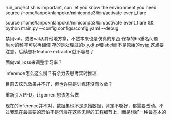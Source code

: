 run_project.sh is important, can let you know the environment you need:
source /home/lanpoknlanpokn/miniconda3/bin/activate event_flare

source /home/lanpoknlanpokn/miniconda3/bin/activate event_flare && python main.py --config configs/config.yaml --debug


禁用val，或者val从其他地方拿，不然本来也是仿真的东西
保存的h5重名问题
flare的频率可以再翻倍
存的是处理过的x,y,dt,p和label而不是原始的xytp,这点要注意，后续想补feature extractor就不容易了

面向val_loss来调整学习率？

inference怎么这么慢？有余力去思考实时推理.

目前去炫光效果并不好，但也许只是训练还没有收敛？

重新引入PFD，让gemeni想该怎么做

现在的inference并不对，数据集也不是原始数据，肯定不够好，都需要改动。不过我现在最需要的恐怕不是沉浸在这些无聊的工程细节上，而是想好一种最基本的